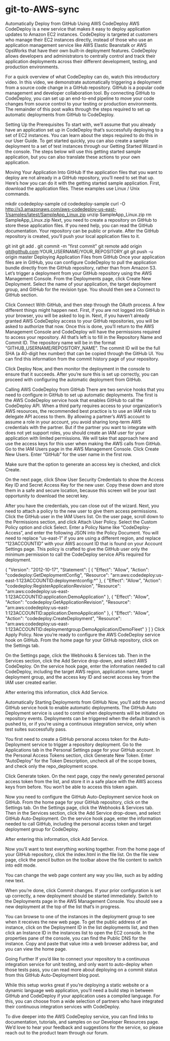 # git-to-AWS-sync
Automatically Deploy from GitHub Using AWS CodeDeploy
AWS CodeDeploy is a new service that makes it easy to deploy application updates to Amazon EC2 instances. CodeDeploy is targeted at customers who manage their EC2 instances directly, instead of those who use an application management service like AWS Elastic Beanstalk or AWS OpsWorks that have their own built-in deployment features. CodeDeploy allows developers and administrators to centrally control and track their application deployments across their different development, testing, and production environments.

For a quick overview of what CodeDeploy can do, watch this introductory video. In this video, we demonstrate automatically triggering a deployment from a source code change in a GitHub repository. GitHub is a popular code management and developer collaboration tool. By connecting GitHub to CodeDeploy, you can set up an end-to-end pipeline to move your code changes from source control to your testing or production environments. The remainder of this post walks through the steps required to set up automatic deployments from GitHub to CodeDeploy.

Setting Up the Prerequisites
To start with, we’ll assume that you already have an application set up in CodeDeploy that’s successfully deploying to a set of EC2 instances. You can learn about the steps required to do this in our User Guide. To get started quickly, you can also create a sample deployment to a set of test instances through our Getting Started Wizard in the console. The steps below will use this getting started sample application, but you can also translate these actions to your own application.

Moving Your Application Into GitHub
If the application files that you want to deploy are not already in a GitHub repository, you’ll need to set that up. Here’s how you can do it with the getting started sample application. First, download the application files. These examples use Linux / Unix commands.

mkdir codedeploy-sample
cd codedeploy-sample
curl -O http://s3.amazonaws.com/aws-codedeploy-us-east-1/samples/latest/SampleApp_Linux.zip
unzip SampleApp_Linux.zip
rm SampleApp_Linux.zip
Next, you need to create a repository on GitHub to store these application files. If you need help, you can read the GitHub documentation. Your repository can be public or private. After the GitHub repository is created, you’ll push your local application files to it.

git init
git add .
git commit -m "first commit"
git remote add origin git@github.com:YOUR_USERNAME/YOUR_REPOSITORY.git
git push -u origin master
Deploying Application Files from GitHub
Once your application files are in GitHub, you can configure CodeDeploy to pull the application bundle directly from the GitHub repository, rather than from Amazon S3. Let’s trigger a deployment from your GitHub repository using the AWS Management Console. From the Deployments page, click Create New Deployment. Select the name of your application, the target deployment group, and GitHub for the revision type. You should then see a Connect to GitHub section.



Click Connect With GitHub, and then step through the OAuth process. A few different things might happen next. First, if you are not logged into GitHub in your browser, you will be asked to log in. Next, if you haven’t already granted AWS CodeDeploy access to your GitHub repositories, you will be asked to authorize that now. Once this is done, you’ll return to the AWS Management Console and CodeDeploy will have the permissions required to access your repository. All that’s left is to fill in the Repository Name and Commit ID. The repository name will be in the format “GITHUB_USERNAME/REPOSITORY_NAME”. The commit ID will be the full SHA (a 40-digit hex number) that can be copied through the GitHub UI. You can find this information from the commit history page of your repository.



Click Deploy Now, and then monitor the deployment in the console to ensure that it succeeds. After you’re sure this is set up correctly, you can proceed with configuring the automatic deployment from GitHub.

Calling AWS CodeDeploy from GitHub
There are two service hooks that you need to configure in GitHub to set up automatic deployments. The first is the AWS CodeDeploy service hook that enables GitHub to call the CodeDeploy API. When a third party requires access to your organization’s AWS resources, the recommended best practice is to use an IAM role to delegate API access to them. By allowing a partner’s AWS account to assume a role in your account, you avoid sharing long-term AWS credentials with the partner. But if the partner you want to integrate with does not yet support roles, you should create an IAM user for your application with limited permissions. We will take that approach here and use the access keys for this user when making the AWS calls from GitHub. Go to the IAM Users page in the AWS Management Console. Click Create New Users. Enter “GitHub” for the user name in the first row.



Make sure that the option to generate an access key is checked, and click Create.



On the next page, click Show User Security Credentials to show the Access Key ID and Secret Access Key for the new user. Copy these down and store them in a safe and secure location, because this screen will be your last opportunity to download the secret key.

After you have the credentials, you can close out of the wizard. Next, you need to attach a policy to the new user to give them access permissions. Click the GitHub user in the IAM Users list. On the user page, scroll down to the Permissions section, and click Attach User Policy. Select the Custom Policy option and click Select. Enter a Policy Name like “CodeDeploy-Access”, and enter the following JSON into the Policy Document. You will need to replace “us-east-1” if you are using a different region, and replace “123ACCOUNTID” with your AWS account ID that is found on your Account Settings page. This policy is crafted to give the GitHub user only the minimum permission to call the CodeDeploy service APIs required for deployment.

{
  "Version": "2012-10-17",
  "Statement": [
    {
      "Effect": "Allow",
      "Action": "codedeploy:GetDeploymentConfig",
      "Resource": "arn:aws:codedeploy:us-east-1:123ACCOUNTID:deploymentconfig:*"
    },
    {
      "Effect": "Allow",
      "Action": "codedeploy:RegisterApplicationRevision",
      "Resource": "arn:aws:codedeploy:us-east-1:123ACCOUNTID:application:DemoApplication"
    },
    {
      "Effect": "Allow",
      "Action": "codedeploy:GetApplicationRevision",
      "Resource": "arn:aws:codedeploy:us-east-1:123ACCOUNTID:application:DemoApplication"
    },
    {
      "Effect": "Allow",
      "Action": "codedeploy:CreateDeployment",
      "Resource": "arn:aws:codedeploy:us-east-1:123ACCOUNTID:deploymentgroup:DemoApplication/DemoFleet"
    }
  ]
}
Click Apply Policy. Now you’re ready to configure the AWS CodeDeploy service hook on GitHub. From the home page for your GitHub repository, click on the Settings tab.



On the Settings page, click the Webhooks & Services tab. Then in the Services section, click the Add Service drop-down, and select AWS CodeDeploy. On the service hook page, enter the information needed to call CodeDeploy, including the target AWS region, application name, target deployment group, and the access key ID and secret access key from the IAM user created earlier.



After entering this information, click Add Service.

Automatically Starting Deployments from GitHub
Now, you’ll add the second GitHub service hook to enable automatic deployments. The GitHub Auto Deployment service is used to control when deployments will be initiated on repository events. Deployments can be triggered when the default branch is pushed to, or if you’re using a continuous integration service, only when test suites successfully pass.

You first need to create a GitHub personal access token for the Auto-Deployment service to trigger a repository deployment. Go to the Applications tab in the Personal Settings page for your GitHub account. In the Personal Access Tokens section, click Generate New Token. Enter “AutoDeploy” for the Token Description, uncheck all of the scope boxes, and check only the repo_deployment scope.



Click Generate token. On the next page, copy the newly generated personal access token from the list, and store it in a safe place with the AWS access keys from before. You won’t be able to access this token again.

Now you need to configure the GitHub Auto-Deployment service hook on GitHub. From the home page for your GitHub repository, click on the Settings tab. On the Settings page, click the Webhooks & Services tab. Then in the Services section, click the Add Service drop-down, and select GitHub Auto-Deployment. On the service hook page, enter the information needed to call GitHub, including the personal access token and target deployment group for CodeDeploy.



After entering this information, click Add Service.

Now you’ll want to test everything working together. From the home page of your GitHub repository, click the index.html in the file list. On the file view page, click the pencil button on the toolbar above the file content to switch into edit mode.



You can change the web page content any way you like, such as by adding new text.



When you’re done, click Commit changes. If your prior configuration is set up correctly, a new deployment should be started immediately. Switch to the Deployments page in the AWS Management Console. You should see a new deployment at the top of the list that’s in progress.

You can browse to one of the instances in the deployment group to see when it receives the new web page. To get the public address of an instance, click on the Deployment ID in the list deployments list, and then click an Instance ID in the instances list to open the EC2 console. In the properties pane of the console, you can find the Public DNS for the instance. Copy and paste that value into a web browser address bar, and you can view the home page.

Going Further
If you’d like to connect your repository to a continuous integration service for unit testing, and only want to auto-deploy when those tests pass, you can read more about deploying on a commit status from this GitHub Auto-Deployment blog post.

While this setup works great if you’re deploying a static website or a dynamic language web application, you’ll need a build step in between GitHub and CodeDeploy if your application uses a compiled language. For this, you can choose from a wide selection of partners who have integrated their continuous integration services with CodeDeploy.

To dive deeper into the AWS CodeDeploy service, you can find links to documentation, tutorials, and samples on our Developer Resources page. We’d love to hear your feedback and suggestions for the service, so please reach out to the product team through our forum.

